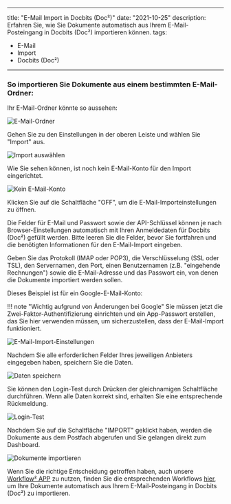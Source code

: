 
---
title: "E-Mail Import in Docbits (Doc²)"
date: "2021-10-25"
description: Erfahren Sie, wie Sie Dokumente automatisch aus Ihrem E-Mail-Posteingang in Docbits (Doc²) importieren können.
tags:
  - E-Mail
  - Import
  - Docbits (Doc²)
---

### So importieren Sie Dokumente aus einem bestimmten E-Mail-Ordner:

Ihr E-Mail-Ordner könnte so aussehen:

![E-Mail-Ordner](/_images/docbits/AllImportOptions_Email_Folder.png "E-Mail-Ordner")

Gehen Sie zu den Einstellungen in der oberen Leiste und wählen Sie "Import" aus.

![Import auswählen](/_images/docbits/AllImportOptions_Email_1.png "Import auswählen")

Wie Sie sehen können, ist noch kein E-Mail-Konto für den Import eingerichtet.

![Kein E-Mail-Konto](/_images/docbits/AllImportOptions_Email_2.png "Kein E-Mail-Konto")

Klicken Sie auf die Schaltfläche "OFF", um die E-Mail-Importeinstellungen zu öffnen.

Die Felder für E-Mail und Passwort sowie der API-Schlüssel können je nach Browser-Einstellungen automatisch mit Ihren Anmeldedaten für Docbits (Doc²) gefüllt werden. Bitte leeren Sie die Felder, bevor Sie fortfahren und die benötigten Informationen für den E-Mail-Import eingeben.

Geben Sie das Protokoll (IMAP oder POP3), die Verschlüsselung (SSL oder TSL), den Servernamen, den Port, einen Benutzernamen (z.B. "eingehende Rechnungen") sowie die E-Mail-Adresse und das Passwort ein, von denen die Dokumente importiert werden sollen.

Dieses Beispiel ist für ein Google-E-Mail-Konto:

!!! note "Wichtig aufgrund von Änderungen bei Google"
		Sie müssen jetzt die Zwei-Faktor-Authentifizierung einrichten und ein App-Passwort erstellen, das Sie hier verwenden müssen, um sicherzustellen, dass der E-Mail-Import funktioniert.

![E-Mail-Import-Einstellungen](/_images/docbits/AllImportOptions_Email_3.png "E-Mail-Import-Einstellungen")

Nachdem Sie alle erforderlichen Felder Ihres jeweiligen Anbieters eingegeben haben, speichern Sie die Daten.

![Daten speichern](/_images/docbits/AllImportOptions_Email_4.png "Daten speichern")

Sie können den Login-Test durch Drücken der gleichnamigen Schaltfläche durchführen. Wenn alle Daten korrekt sind, erhalten Sie eine entsprechende Rückmeldung.

![Login-Test](/_images/docbits/AllImportOptions_Email_5.png "Login-Test")

Nachdem Sie auf die Schaltfläche "IMPORT" geklickt haben, werden die Dokumente aus dem Postfach abgerufen und Sie gelangen direkt zum Dashboard.

![Dokumente importieren](/_images/docbits/AllImportOptions_Email_6.png "Dokumente importieren")

Wenn Sie die richtige Entscheidung getroffen haben, auch unsere [Workflow² APP](https://de.docs.fellowpro.com/workflow/) zu nutzen, finden Sie die entsprechenden Workflows [hier](https://de.docs.fellowpro.com/example/gmail-import/), um Ihre Dokumente automatisch aus Ihrem E-Mail-Posteingang in Docbits (Doc²) zu importieren.
